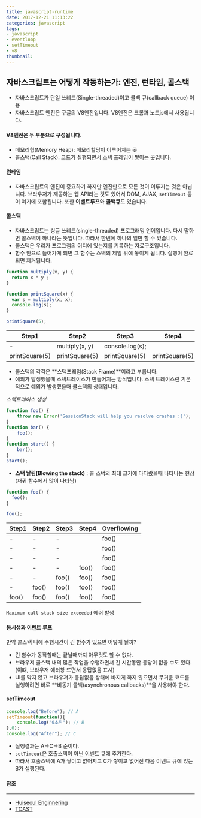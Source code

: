 ```yaml
---
title: javascript-runtime
date: 2017-12-21 11:13:22
categories: javascript
tags:
- javascript
- eventloop
- setTimeout
- v8
thumbnail:
---
```


## 자바스크립트는 어떻게 작동하는가: 엔진, 런타임, 콜스택

* 자바스크립트가 단일 쓰레드(Single-threaded)이고 콜백 큐(callback queue) 이용
* 자바스크립트 엔진은 구글의 V8엔진입니다. V8엔진은 크롬과 노드js에서 사용됩니다.

#### V8엔진은 두 부분으로 구성됩니다.

* 메모리힙(Memory Heap): 메모리할당이 이루어지는 곳
* 콜스택(Call Stack): 코드가 실행되면서 스택 프레임이 쌓이는 곳입니다.

#### 런타임

* 자바스크립트의 엔진이 중요하기 하지만 엔진만으로 모든 것이 이루지는 것은 아닙니다. 브라우저가 제공하는 웹 API라는 것도 있어서 DOM, AJAX, `setTimeout` 등이 여기에 포함됩니다. 또한 **이벤트루프**와 **콜백큐**도 있습니다.

#### 콜스택

* 자바스크립트는 싱글 쓰레드(single-threaded) 프로그래밍 언어입니다. 다시 말하면 콜스택이 하나라는 뜻입니다. 따라서 한번에 하나의 일만 할 수 있습니다.
* 콜스택은 우리가 프로그램의 어디에 있는지를 기록하는 자료구조입니다.
* 함수 안으로 들어가게 되면 그 함수는 스택의 제일 위에 놓이게 됩니다. 실행이 완료되면 제거됩니다.

``` js
function multiply(x, y) {
  return x * y ;
}

function printSquare(x) {
  var s = multiply(x, x);
  console.log(s);
}

printSquare(5);
```

Step1|Step2|Step3|Step4|Step5|
--|--|--|--|--|
-|multiply(x, y)|console.log(s);||
printSquare(5)|printSquare(5)|printSquare(5)|printSquare(5)||

* 콜스택의 각각은 **스택프레임(Stack Frame)**이라고 부릅니다.
* 예외가 발생했을때 스택트레이스가 만들어지는 방식입니다. 스택 트레이스란 기본적으로 예외가 발생했을때 콜스택의 상태입니다.

*스택트레이스 생성*
``` js
function foo() {
    throw new Error('SessionStack will help you resolve crashes :)');
}
function bar() {
    foo();
}
function start() {
    bar();
}
start();
```

* **스택 날림(Blowing the stack)** : 콜 스택의 최대 크기에 다다랐을때 나타나는 현상(재귀 함수에서 많이 나타남)

``` js
function foo() {
  foo();
}

foo();
```

Step1|Step2|Step3|Step4|Overflowing
--|--|--|--|--
-|-|-||foo()
-|-|-||foo()
-|-|-||foo()
-|-|-|foo()|foo()
-|-|foo()|foo()|foo()
-|foo()|foo()|foo()|foo()
foo()|foo()|foo()|foo()|foo()

`Maximum call stack size exceeded` 에러 발생

#### 동시성과 이벤트 루프

만약 콜스택 내에 수행시간이 긴 함수가 있으면 어떻게 될까?

* 긴 함수가 동작할때는 끝날때까지 아무것도 할 수 없다.
* 브라우저 콜스택 내의 많은 작업을 수행하면서 긴 시간동안 응당이 없을 수도 있다.(이떄, 브라우저 에러창 뜨면서 응답없음 표시)
* UI를 막지 않고 브라우저가 응답없음 상태에 바지게 하지 않으면서 무거운 코드를 실행하려면 바로 **비동기 콜백(asynchronous callbacks)**을 사용해야 한다.

#### setTimeout

``` js
console.log("Before"); // A
setTimeout(function(){
	console.log("0초뒤"); // B
},0);
console.log("After"); // C
```

* 실행결과는 A->C->B 순이다.
* `setTimeout`은 호출스택이 아닌 이벤트 큐에 추가한다.
* 따라서 호출스택에 A가 쌓이고 없어지고 C가 쌓이고 없어진 다음 이벤트 큐에 있는 B가 실행된다.


#### 참조
---
* [Huiseoul Enginnering](https://engineering.huiseoul.com/%EC%9E%90%EB%B0%94%EC%8A%A4%ED%81%AC%EB%A6%BD%ED%8A%B8%EB%8A%94-%EC%96%B4%EB%96%BB%EA%B2%8C-%EC%9E%91%EB%8F%99%ED%95%98%EB%8A%94%EA%B0%80-%EC%97%94%EC%A7%84-%EB%9F%B0%ED%83%80%EC%9E%84-%EC%BD%9C%EC%8A%A4%ED%83%9D-%EA%B0%9C%EA%B4%80-ea47917c8442)
* [TOAST](http://meetup.toast.com/posts/89)
